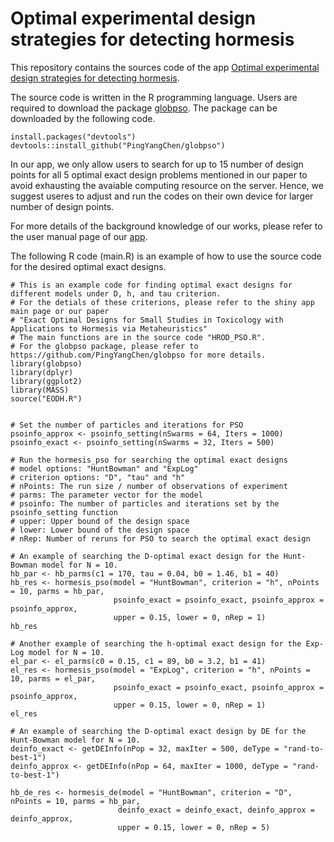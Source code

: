 # Optimal experimental design strategies for detecting hormesis
This repository contains the sources code of the app [Optimal experimental design strategies for detecting hormesis](https://brianwu.shinyapps.io/hormeis_ed_pso/).

The source code is written in the R programming language. Users are required to download the package [globpso](https://github.com/willgertsch/SingleObjApp/blob/main/app.R).
The package can be downloaded by the following code. 

    install.packages("devtools")
    devtools::install_github("PingYangChen/globpso")

In our app, we only allow users to search for up to 15 number of design points for all 5 optimal exact design problems mentioned in our paper to avoid exhausting the avaiable computing resource on the server. 
Hence, we suggest useres to adjust and run the codes on their own device for larger number of design points.

For more details of the background knowledge of our works, please refer to the user manual page of our [app](https://brianwu.shinyapps.io/hormeis_ed_pso/). 

The following R code (main.R) is an example of how to use the source code for the desired optimal exact designs. 

    # This is an example code for finding optimal exact designs for different models under D, h, and tau criterion.
    # For the detials of these criterions, please refer to the shiny app main page or our paper 
    # "Exact Optimal Designs for Small Studies in Toxicology with Applications to Hormesis via Metaheuristics"
    # The main functions are in the source code "HROD_PSO.R".
    # For the globpso package, please refer to https://github.com/PingYangChen/globpso for more details.
    library(globpso)
    library(dplyr)
    library(ggplot2)
    library(MASS)
    source("EODH.R")
    
    
    # Set the number of particles and iterations for PSO
    psoinfo_approx <- psoinfo_setting(nSwarms = 64, Iters = 1000)
    psoinfo_exact <- psoinfo_setting(nSwarms = 32, Iters = 500)
    
    # Run the hormesis_pso for searching the optimal exact designs
    # model options: "HuntBowman" and "ExpLog"
    # criterion options: "D", "tau" and "h"
    # nPoints: The run size / number of observations of experiment
    # parms: The parameter vector for the model
    # psoinfo: The number of particles and iterations set by the psoinfo_setting function
    # upper: Upper bound of the design space
    # lower: Lower bound of the design space
    # nRep: Number of reruns for PSO to search the optimal exact design
    
    # An example of searching the D-optimal exact design for the Hunt-Bowman model for N = 10.
    hb_par <- hb_parms(c1 = 170, tau = 0.04, b0 = 1.46, b1 = 40)
    hb_res <- hormesis_pso(model = "HuntBowman", criterion = "h", nPoints = 10, parms = hb_par, 
                           psoinfo_exact = psoinfo_exact, psoinfo_approx = psoinfo_approx, 
                           upper = 0.15, lower = 0, nRep = 1)
    hb_res
    
    # Another example of searching the h-optimal exact design for the Exp-Log model for N = 10.
    el_par <- el_parms(c0 = 0.15, c1 = 89, b0 = 3.2, b1 = 41)
    el_res <- hormesis_pso(model = "ExpLog", criterion = "h", nPoints = 10, parms = el_par, 
                           psoinfo_exact = psoinfo_exact, psoinfo_approx = psoinfo_approx,  
                           upper = 0.15, lower = 0, nRep = 1)
    el_res
        
    # An example of searching the D-optimal exact design by DE for the Hunt-Bowman model for N = 10. 
    deinfo_exact <- getDEInfo(nPop = 32, maxIter = 500, deType = "rand-to-best-1")
    deinfo_approx <- getDEInfo(nPop = 64, maxIter = 1000, deType = "rand-to-best-1")
        
    hb_de_res <- hormesis_de(model = "HuntBowman", criterion = "D", nPoints = 10, parms = hb_par, 
                            deinfo_exact = deinfo_exact, deinfo_approx = deinfo_approx, 
                            upper = 0.15, lower = 0, nRep = 5)
            

